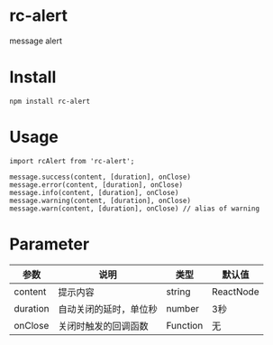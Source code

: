 # rc-alert
message alert

# Install
```
npm install rc-alert
```
# Usage
```
import rcAlert from 'rc-alert';

message.success(content, [duration], onClose)
message.error(content, [duration], onClose)
message.info(content, [duration], onClose)
message.warning(content, [duration], onClose)
message.warn(content, [duration], onClose) // alias of warning
```
# Parameter

| 参数 | 说明 | 类型 | 默认值|
| ------ | ------ | ------ | ------ |
| content | 提示内容 | string|ReactNode | 无 |
| duration |自动关闭的延时，单位秒 | number | 3秒 |
| onClose |关闭时触发的回调函数 | Function | 无 |
